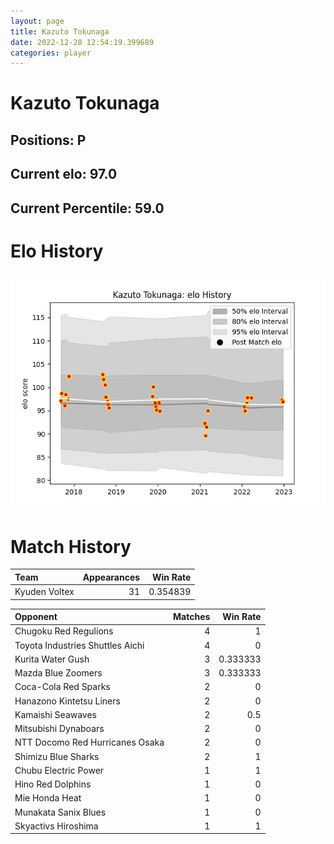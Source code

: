 ```yaml
---  
layout: page  
title: Kazuto Tokunaga  
date: 2022-12-28 12:54:19.399689  
categories: player  
---
```

# Kazuto Tokunaga

## Positions: P

## Current elo: 97.0

## Current Percentile: 59.0

# Elo History


![elo history](history_KazutoTokunaga.png)
# Match History


| Team          |   Appearances |   Win Rate |
|:--------------|--------------:|-----------:|
| Kyuden Voltex |            31 |   0.354839 |

| Opponent                         |   Matches |   Win Rate |
|:---------------------------------|----------:|-----------:|
| Chugoku Red Regulions            |         4 |   1        |
| Toyota Industries Shuttles Aichi |         4 |   0        |
| Kurita Water Gush                |         3 |   0.333333 |
| Mazda Blue Zoomers               |         3 |   0.333333 |
| Coca-Cola Red Sparks             |         2 |   0        |
| Hanazono Kintetsu Liners         |         2 |   0        |
| Kamaishi Seawaves                |         2 |   0.5      |
| Mitsubishi Dynaboars             |         2 |   0        |
| NTT Docomo Red Hurricanes Osaka  |         2 |   0        |
| Shimizu Blue Sharks              |         2 |   1        |
| Chubu Electric Power             |         1 |   1        |
| Hino Red Dolphins                |         1 |   0        |
| Mie Honda Heat                   |         1 |   0        |
| Munakata Sanix Blues             |         1 |   0        |
| Skyactivs Hiroshima              |         1 |   1        |